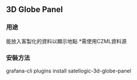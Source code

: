 ## 3D Globe Panel
    
### 用途
能放入客製化的資料以顯示地點
*需使用CZML資料源
    
### 安裝方法
grafana-cli plugins install satellogic-3d-globe-panel
